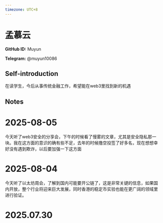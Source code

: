 ```yaml
---
timezone: UTC+8
---
```


# 孟慕云

**GitHub ID:** Muyun

**Telegram:** @muyun10086

## Self-introduction

在读学生，今后从事传统金融工作，希望能在web3里找到新的机遇

## Notes

<!-- Content_START -->
# 2025-08-05

今天听了web3安全的分享会，下午的时候看了慢雾的文章，尤其是安全隐私那一块。我在这方面的意识的确有些不足，去年的时候撸空投签了好多名，现在想想幸好没有遇到欺诈，以后要加强一下这方面

# 2025-08-04

今天听了以太坊周会，了解到国内可能要开公链了，这是非常关键的信息，如果国内开放，整个行业将迎来巨大发展，同时香港的稳定币实验也能在更广阔的领域里进行验证。


# 2025.07.30


<!-- Content_END -->
